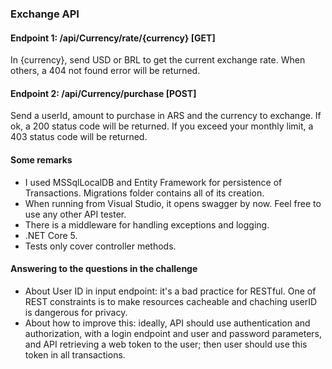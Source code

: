 ### Exchange API

#### Endpoint 1: /api/Currency/rate/{currency} [GET]
In {currency}, send USD or BRL to get the current exchange rate. When others, a 404 not found error will be returned.

#### Endpoint 2: /api/Currency/purchase [POST]
Send a userId, amount to purchase in ARS and the currency to exchange. If ok, a 200 status code will be returned. If you exceed your monthly limit, a 403 status code will be returned.

#### Some remarks
- I used MSSqlLocalDB and Entity Framework for persistence of Transactions. Migrations folder contains all of its creation.
- When running from Visual Studio, it opens swagger by now. Feel free to use any other API tester.
- There is a middleware for handling exceptions and logging.
- .NET Core 5.
- Tests only cover controller methods.

#### Answering to the questions in the challenge
- About User ID in input endpoint: it's a bad practice for RESTful. One of REST constraints is to make resources cacheable and chaching userID is dangerous for privacy. 
- About how to improve this: ideally, API should use authentication and authorization, with a login endpoint and user and password parameters, and API retrieving a web token to the user; then user should use this token in all transactions.